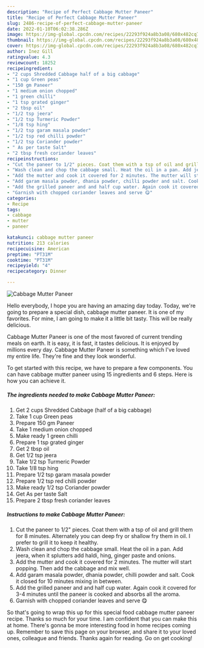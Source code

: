 ```yaml
---
description: "Recipe of Perfect Cabbage Mutter Paneer"
title: "Recipe of Perfect Cabbage Mutter Paneer"
slug: 2486-recipe-of-perfect-cabbage-mutter-paneer
date: 2022-01-10T06:02:38.286Z
image: https://img-global.cpcdn.com/recipes/22293f924a8b3a08/680x482cq70/cabbage-mutter-paneer-recipe-main-photo.jpg
thumbnail: https://img-global.cpcdn.com/recipes/22293f924a8b3a08/680x482cq70/cabbage-mutter-paneer-recipe-main-photo.jpg
cover: https://img-global.cpcdn.com/recipes/22293f924a8b3a08/680x482cq70/cabbage-mutter-paneer-recipe-main-photo.jpg
author: Inez Gill
ratingvalue: 4.3
reviewcount: 18252
recipeingredient:
- "2 cups Shredded Cabbage half of a big cabbage"
- "1 cup Green peas"
- "150 gm Paneer"
- "1 medium onion chopped"
- "1 green chilli"
- "1 tsp grated ginger"
- "2 tbsp oil"
- "1/2 tsp jeera"
- "1/2 tsp Turmeric Powder"
- "1/8 tsp hing"
- "1/2 tsp garam masala powder"
- "1/2 tsp red chilli powder"
- "1/2 tsp Coriander powder"
- " As per taste Salt"
- "2 tbsp fresh coriander leaves"
recipeinstructions:
- "Cut the paneer to 1/2" pieces. Coat them with a tsp of oil and grill them for 8 minutes. Alternately you can deep fry or shallow fry them in oil. I prefer to grill it to keep it healthy."
- "Wash clean and chop the cabbage small. Heat the oil in a pan. Add jeera, when it splutters add haldi, hing, ginger paste and onions."
- "Add the mutter and cook it covered for 2 minutes. The mutter will start popping. Then add the cabbage and mix well."
- "Add garam masala powder, dhania powder, chilli powder and salt. Cook it closed for 10 minutes mixing in between."
- "Add the grilled paneer and and half cup water. Again cook it covered for 3-4 minutes until the paneer is cooked and absorbs all the aroma."
- "Garnish with chopped coriander leaves and serve 😋"
categories:
- Recipe
tags:
- cabbage
- mutter
- paneer

katakunci: cabbage mutter paneer 
nutrition: 213 calories
recipecuisine: American
preptime: "PT31M"
cooktime: "PT31M"
recipeyield: "4"
recipecategory: Dinner

---
```



![Cabbage Mutter Paneer](https://img-global.cpcdn.com/recipes/22293f924a8b3a08/680x482cq70/cabbage-mutter-paneer-recipe-main-photo.jpg)

Hello everybody, I hope you are having an amazing day today. Today, we're going to prepare a special dish, cabbage mutter paneer. It is one of my favorites. For mine, I am going to make it a little bit tasty. This will be really delicious.

Cabbage Mutter Paneer is one of the most favored of current trending meals on earth. It is easy, it is fast, it tastes delicious. It is enjoyed by millions every day. Cabbage Mutter Paneer is something which I've loved my entire life. They're fine and they look wonderful.




To get started with this recipe, we have to prepare a few components. You can have cabbage mutter paneer using 15 ingredients and 6 steps. Here is how you can achieve it.

<!--inarticleads1-->

##### The ingredients needed to make Cabbage Mutter Paneer:

1. Get 2 cups Shredded Cabbage (half of a big cabbage)
1. Take 1 cup Green peas
1. Prepare 150 gm Paneer
1. Take 1 medium onion chopped
1. Make ready 1 green chilli
1. Prepare 1 tsp grated ginger
1. Get 2 tbsp oil
1. Get 1/2 tsp jeera
1. Take 1/2 tsp Turmeric Powder
1. Take 1/8 tsp hing
1. Prepare 1/2 tsp garam masala powder
1. Prepare 1/2 tsp red chilli powder
1. Make ready 1/2 tsp Coriander powder
1. Get  As per taste Salt
1. Prepare 2 tbsp fresh coriander leaves




<!--inarticleads2-->

##### Instructions to make Cabbage Mutter Paneer:

1. Cut the paneer to 1/2" pieces. Coat them with a tsp of oil and grill them for 8 minutes. Alternately you can deep fry or shallow fry them in oil. I prefer to grill it to keep it healthy.
1. Wash clean and chop the cabbage small. Heat the oil in a pan. Add jeera, when it splutters add haldi, hing, ginger paste and onions.
1. Add the mutter and cook it covered for 2 minutes. The mutter will start popping. Then add the cabbage and mix well.
1. Add garam masala powder, dhania powder, chilli powder and salt. Cook it closed for 10 minutes mixing in between.
1. Add the grilled paneer and and half cup water. Again cook it covered for 3-4 minutes until the paneer is cooked and absorbs all the aroma.
1. Garnish with chopped coriander leaves and serve 😋




So that's going to wrap this up for this special food cabbage mutter paneer recipe. Thanks so much for your time. I am confident that you can make this at home. There's gonna be more interesting food in home recipes coming up. Remember to save this page on your browser, and share it to your loved ones, colleague and friends. Thanks again for reading. Go on get cooking!
